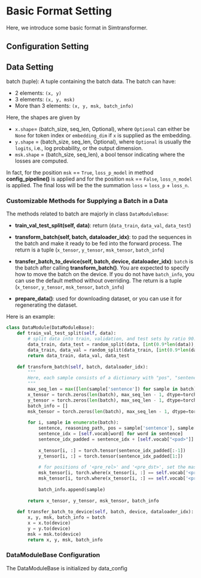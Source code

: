 # Basic Format Setting

Here, we introduce some basic format in Simtransformer.

## Configuration Setting

## Data Setting

batch (tuple): A tuple containing the batch data. The batch can have:

* 2 elements: `(x, y)`
* 3 elements: `(x, y, msk)`
* More than 3 elements: `(x, y, msk, batch_info)`

Here, the shapes are given by

* `x.shape`= (batch_size, seq_len, Optional), where `Optional` can either be `None` for token index or `embedding_dim` if `x` is supplied as the embedding.
* `y.shape` =  (batch_size, seq_len, Optional), where `Optional` is usually the `logits`, i.e., log probability, or the output dimension.
* `msk.shape` = (batch_size, seq_len), a bool tensor indicating where the losses are computed.

In fact, for the position `msk` == `True`, `loss_p_model` in method **config_pipeline()** is applied and for the position `msk` == `False`, `loss_n_model` is applied. The final loss will be the the summation `loss` = `loss_p` + `loss_n`.

### Customizable Methods for Supplying a Batch in a Data

The methods related to batch are majorly in class `DataModuleBase`:

* **train_val_test_split(self, data)**: return (`data_train`, `data_val`, `data_test`)

* **transform_batch(self, batch, dataloader_idx)**: to pad the sequences in the batch and make it ready to be fed into the forward process. The return is a tuple (`x_tensor`, `y_tensor`, `msk_tensor`, `batch_info`)

* **transfer_batch_to_device(self, batch, device, dataloader_idx)**: `batch` is the batch after calling **transform_batch()**. You are expected to specify how to move the batch on the device. If you do not have `batch_info`, you can use the default method without overriding. The return is a tuple (`x_tensor`, `y_tensor`, `msk_tensor`, `batch_info`)

* **prepare_data()**: used for downloading dataset, or you can use it for regenerating the dataset. 

Here is an example: 

```python
class DataModule(DataModuleBase):
    def train_val_test_split(self, data):
        # split data into train, validation, and test sets by ratio 90:5:5
        data_train, data_test = random_split(data, [int(0.9*len(data)), len(data)-int(0.9*len(data))])
        data_train, data_val = random_split(data_train, [int(0.9*len(data_train)), len(data_train)-int(0.9*len(data_train))])
        return data_train, data_val, data_test
    
    def transform_batch(self, batch, dataloader_idx):
        """
        Here, each sample consists of a dictionary with "pos", "sentence" and "reasoning_path" keys.
        """
        max_seq_len = max([len(sample['sentence']) for sample in batch])
        x_tensor = torch.zeros(len(batch), max_seq_len - 1, dtype=torch.long).fill_(self.vocab["<pad>"])
        y_tensor = torch.zeros(len(batch), max_seq_len - 1, dtype=torch.long)
        batch_info = []
        msk_tensor = torch.zeros(len(batch), max_seq_len - 1, dtype=torch.bool)
        
        for i, sample in enumerate(batch):
            sentence, reasoning_path, pos = sample['sentence'], sample['reasoning_path'], sample['pos']
            sentence_idx = [self.vocab[word] for word in sentence]
            sentence_idx_padded = sentence_idx + [self.vocab["<pad>"]] * (max_seq_len - len(sentence_idx))
            
            x_tensor[i, :] = torch.tensor(sentence_idx_padded[:-1])
            y_tensor[i, :] = torch.tensor(sentence_idx_padded[1:])
            
            # for positions of '<pre_rel>' and '<pre_dst>', set the mask to True
            msk_tensor[i, torch.where(x_tensor[i, :] == self.vocab['<pre_rel>'])] = True
            msk_tensor[i, torch.where(x_tensor[i, :] == self.vocab['<pre_dst>'])] = True
            
            batch_info.append(sample)
            
        return x_tensor, y_tensor, msk_tensor, batch_info
    
    def transfer_batch_to_device(self, batch, device, dataloader_idx):
        x, y, msk, batch_info = batch
        x = x.to(device)
        y = y.to(device)
        msk = msk.to(device)
        return x, y, msk, batch_info
```

### DataModuleBase Configuration
The DataModuleBase is initialized by data_config